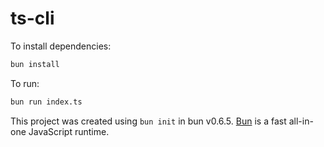 # ts-cli

To install dependencies:

```bash
bun install
```

To run:

```bash
bun run index.ts
```

This project was created using `bun init` in bun v0.6.5. [Bun](https://bun.sh) is a fast all-in-one JavaScript runtime.
